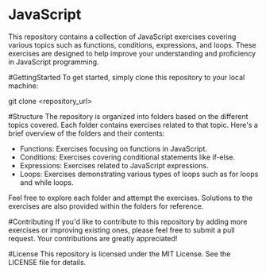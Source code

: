 # JavaScript

This repository contains a collection of JavaScript exercises covering various topics such as functions, conditions, expressions, and loops. These exercises are designed to help improve your understanding and proficiency in JavaScript programming.

#GettingStarted
To get started, simply clone this repository to your local machine:

git clone <repository_url>

#Structure
The repository is organized into folders based on the different topics covered. Each folder contains exercises related to that topic. Here's a brief overview of the folders and their contents:

* Functions: Exercises focusing on functions in JavaScript.
* Conditions: Exercises covering conditional statements like if-else.
* Expressions: Exercises related to JavaScript expressions.
* Loops: Exercises demonstrating various types of loops such as for loops and while loops.

Feel free to explore each folder and attempt the exercises. Solutions to the exercises are also provided within the folders for reference.

#Contributing
If you'd like to contribute to this repository by adding more exercises or improving existing ones, please feel free to submit a pull request. Your contributions are greatly appreciated!

#License
This repository is licensed under the MIT License. See the LICENSE file for details.

